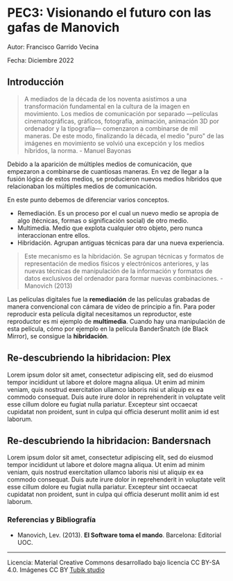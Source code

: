 # PEC3: Visionando el futuro con las gafas de Manovich 

Autor: Francisco Garrido Vecina


Fecha: Diciembre 2022


## Introducción


> A mediados de la década de los noventa asistimos a una transformación fundamental en la cultura de la imagen en movimiento. Los medios de comunicación por separado ―películas cinematográficas, gráficos, fotografía, animación, animación 3D por ordenador y la tipografía― comenzaron a combinarse de mil maneras. De este modo, finalizando la década, el medio "puro" de las imágenes en movimiento se volvió una excepción y los medios híbridos, la norma. - Manuel Bayonas

Debido a la aparición de múltiples medios de comunicación, que empezaron a combinarse de cuantiosas maneras. En vez de llegar a la fusión lógica de estos medios, se producieron nuevos medios híbridos que relacionaban los múltiples medios de comunicación.

En este punto debemos de diferenciar varios conceptos.
- Remediación. Es un proceso por el cual un nuevo medio se apropia de algo (técnicas, formas o significación social) de otro medio.
- Multimedia. Medio que explota cualquier otro objeto, pero nunca interaccionan entre ellos.
- Hibridación. Agrupan antiguas técnicas para dar una nueva experiencia.
> Este mecanismo es la hibridación. Se agrupan técnicas y formatos de representación de medios físicos y electrónicos anteriores, y las nuevas técnicas de manipulación de la información y formatos de datos exclusivos del ordenador para formar nuevas combinaciones. - Manovich (2013)

Las películas digitales fue la __remediación__ de las películas grabadas de manera convencional con cámara de vídeo de principio a fin. Para poder reproducir esta película digital necesitamos un reproductor, este reproductor es mi ejemplo de __multimedia__. Cuando hay una manipulación de esta película, cómo por ejemplo en la película BanderSnatch (de Black Mirror), se consigue la __hibridación__.


## Re-descubriendo la hibridacion: Plex

Lorem ipsum dolor sit amet, consectetur adipiscing elit, sed do eiusmod tempor incididunt ut labore et dolore magna aliqua. Ut enim ad minim veniam, quis nostrud exercitation ullamco laboris nisi ut aliquip ex ea commodo consequat. Duis aute irure dolor in reprehenderit in voluptate velit esse cillum dolore eu fugiat nulla pariatur. Excepteur sint occaecat cupidatat non proident, sunt in culpa qui officia deserunt mollit anim id est laborum.



## Re-descubriendo la hibridacion: Bandersnach

Lorem ipsum dolor sit amet, consectetur adipiscing elit, sed do eiusmod tempor incididunt ut labore et dolore magna aliqua. Ut enim ad minim veniam, quis nostrud exercitation ullamco laboris nisi ut aliquip ex ea commodo consequat. Duis aute irure dolor in reprehenderit in voluptate velit esse cillum dolore eu fugiat nulla pariatur. Excepteur sint occaecat cupidatat non proident, sunt in culpa qui officia deserunt mollit anim id est laborum.


### Referencias y Bibliografía

* Manovich, Lev. (2013). **El Software toma el mando**. Barcelona: Editorial UOC. 


----

Licencia: Material Creative Commons desarrollado bajo licencia CC BY-SA 4.0. Imágenes CC BY [Tubik studio](https://blog.tubikstudio.com/how-to-create-original-flat-illustrations-designers-tips/) 
